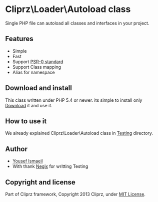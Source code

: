 Cliprz\Loader\Autoload class
============================
Single PHP file can autoload all classes and interfaces in your project.

Features
--------
* Simple
* Fast
* Support [PSR-0 standard](https://github.com/php-fig/fig-standards/blob/master/accepted/PSR-0.md)
* Support Class mapping
* Alias for namespace

Download and install
--------------------
This class written under PHP 5.4 or newer. its simple to install only [Download](https://github.com/Cliprz/Loader/archive/master.zip) it and use it.

How to use it
-------------
We already explained Cliprz\Loader\Autoload class in [Testing](https://github.com/Cliprz/Loader/tree/master/Testing) directory.

## Author
* [Yousef Ismaeil](https://github.com/Cliprz/)
* With thank [Negix](https://github.com/Negix/) for writting Testing

## Copyright and license
Part of Cliprz framework, Copyright 2013 Cliprz, under [MIT License](LICENSE).
